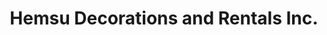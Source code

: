 ---
title: "Hemsu Decorations and Rentals Inc."
url: /rochester-hills/hemsu-decorations-and-rentals-inc/
shop: storage rental
---